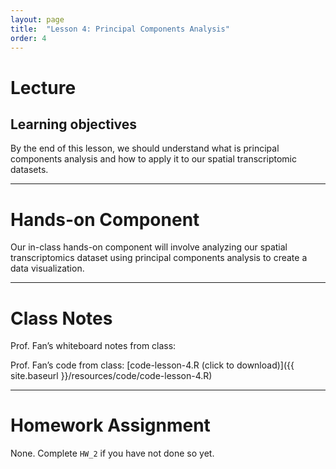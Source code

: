 ```yaml
---
layout: page
title:  "Lesson 4: Principal Components Analysis"
order: 4
---
```


# Lecture 

## Learning objectives

By the end of this lesson, we should understand what is principal components analysis and how to apply it to our spatial transcriptomic datasets.

---

# Hands-on Component 

Our in-class hands-on component will involve analyzing our spatial transcriptomics dataset using principal components analysis to create a data visualization. 

---

# Class Notes

Prof. Fan’s whiteboard notes from class: 

Prof. Fan’s code from class: [code-lesson-4.R (click to download)]({{ site.baseurl }}/resources/code/code-lesson-4.R)

---

# Homework Assignment

None. Complete `HW_2` if you have not done so yet.

